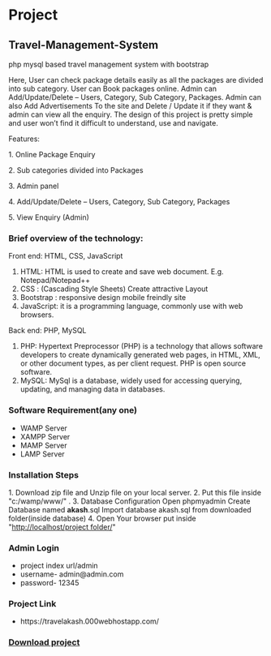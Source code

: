 # Project
## Travel-Management-System
php mysql based travel management system with bootstrap
<div id="pgc-576-0-0" class="panel-grid-cell" data-weight="1">
<div id="panel-576-0-0-1" class="so-panel widget widget_sow-editor" data-index="1" data-style="{&quot;background_display&quot;:&quot;tile&quot;}">
<div class="so-widget-sow-editor so-widget-sow-editor-base">
<div class="siteorigin-widget-tinymce textwidget">

Here, User can check package details easily as all the packages are divided into sub category. User can Book packages online. Admin can Add/Update/Delete – Users, Category, Sub Category, Packages. Admin can also Add Advertisements To the site and Delete / Update it if they want & admin can view all the enquiry. The design of this project is pretty simple and user won’t find it difficult to understand, use and navigate.
<p> Features:
         <p>1. Online Package Enquiry
         <p>2. Sub categories divided into Packages
         <p>3. Admin panel
         <p>4. Add/Update/Delete – Users, Category, Sub Category, Packages
         <p>5. View Enquiry (Admin)
<h3 class="notes">Brief overview of the technology:</h3>
<div id="pg-2292-0" class="panel-grid panel-no-style">
<div id="pgc-2292-0-0" class="panel-grid-cell">
<div id="panel-2292-0-0-0" class="so-panel widget widget_text panel-first-child panel-last-child" data-index="0">
<div class="textwidget">

Front end: HTML, CSS, JavaScript
<ol>
 	<li>HTML: HTML is used to create and save web document. E.g. Notepad/Notepad++</li>
 	<li>CSS : (Cascading Style Sheets) Create attractive Layout</li>
 	<li>Bootstrap : responsive design mobile freindly site</li>
 	<li>JavaScript: it is a programming language, commonly use with web browsers.</li>
</ol>
Back end: PHP, MySQL
<ol>
 	<li>PHP: Hypertext Preprocessor (PHP) is a technology that allows software developers to create dynamically generated web pages, in HTML, XML, or other document types, as per client request. PHP is open source software.</li>
 	<li>MySQL: MySql is a database, widely used for accessing querying, updating, and managing data in databases.</li>
</ol>
<h3 id="requirement" class="notes">Software Requirement(any one)</h3>
<ul>
 	<li>WAMP Server</li>
 	<li>XAMPP Server</li>
 	<li>MAMP Server</li>
 	<li>LAMP Server</li>
</ul>
<h3 id="installation" class="notes">Installation Steps</h3>
1. Download zip file and Unzip file on your local server.
2. Put this file inside "c:/wamp/www/" .
3. Database Configuration
Open phpmyadmin
Create Database named <strong>akash</strong>.sql
Import database akash.sql from downloaded folder(inside database)
4. Open Your browser put inside "<a class="vglnk" href="http://localhost/Online_exam_New/" rel="nofollow">http://localhost/project folder/</a>"

</div>
</div>
<h3>Admin Login</h3>
</div>
<ul>
 	<li>project index url/admin</li>
 	<li>username- admin@admin.com</li>
 	<li>password- 12345</li>
</ul>
</div>
 
 <h3>Project Link</h3>
 <ul>
 	<li> https://travelakash.000webhostapp.com/ </li>
</ul>
 
<div id="pg-2292-1" class="panel-grid panel-no-style">
<div id="pgc-2292-1-0" class="panel-grid-cell">
<div id="panel-2292-1-0-0" class="so-panel widget widget_text panel-first-child panel-last-child" data-index="1">
<div class="textwidget">
<div class="" data-lock-id="onpLock358715">
<h3><a href="https://github.com/projectworlds32/online-art-gallery-in-php/archive/master.zip">Download project</a></h3>
</div>
</div>
</div>
</div>
</div>
</div>
</div>
</div>
<div id="panel-576-0-0-2" class="so-panel widget widget_sow-editor" data-index="2">
<div class="so-widget-sow-editor so-widget-sow-editor-base">
<div class="siteorigin-widget-tinymce textwidget"></div>
</div>
</div>
</div>
<div id="pgc-576-0-4" class="panel-grid-cell" data-weight="1">
<div id="panel-576-0-4-0" class="so-panel widget widget_sow-editor panel-first-child panel-last-child" data-index="9">
<div class="so-widget-sow-editor so-widget-sow-editor-base">
<div class="siteorigin-widget-tinymce textwidget">

&nbsp;

</div>
</div>
</div>
</div>

 
